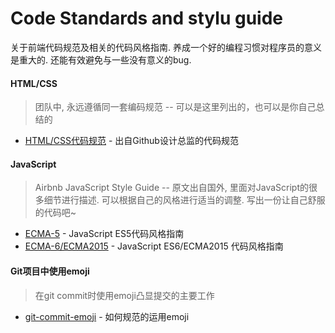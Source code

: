 # Code Standards and stylu guide

关于前端代码规范及相关的代码风格指南. 养成一个好的编程习惯对程序员的意义是重大的. 还能有效避免与一些没有意义的bug.

#### HTML/CSS
> 团队中, 永远遵循同一套编码规范 -- 可以是这里列出的，也可以是你自己总结的

- [HTML/CSS代码规范](http://codeguide.bootcss.com) - 出自Github设计总监的代码规范

#### JavaScript
> Airbnb JavaScript Style Guide -- 原文出自国外, 里面对JavaScript的很多细节进行描述. 可以根据自己的风格进行适当的调整. 写出一份让自己舒服的代码吧~

- [ECMA-5](https://github.com/anran758/Front-End-Lab/Code-Guide/ECMA-5) - JavaScript ES5代码风格指南  
- [ECMA-6/ECMA2015](https://github.com/anran758/Front-End-Lab/Code-Guide/ECMA-6) - JavaScript ES6/ECMA2015 代码风格指南

#### Git项目中使用emoji
> 在git commit时使用emoji凸显提交的主要工作
- [git-commit-emoji](https://github.com/anran758/Front-End-Lab/Code-Guide/git-commit-emoji) - 如何规范的运用emoji 